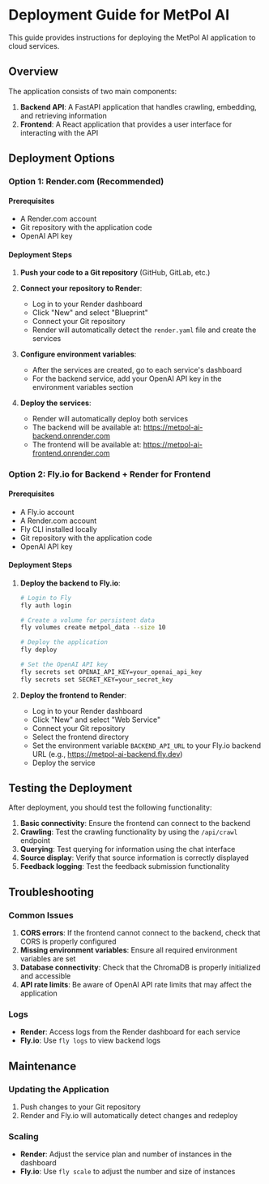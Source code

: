 # Deployment Guide for MetPol AI

This guide provides instructions for deploying the MetPol AI application to cloud services.

## Overview

The application consists of two main components:
1. **Backend API**: A FastAPI application that handles crawling, embedding, and retrieving information
2. **Frontend**: A React application that provides a user interface for interacting with the API

## Deployment Options

### Option 1: Render.com (Recommended)

#### Prerequisites
- A Render.com account
- Git repository with the application code
- OpenAI API key

#### Deployment Steps

1. **Push your code to a Git repository** (GitHub, GitLab, etc.)

2. **Connect your repository to Render**:
   - Log in to your Render dashboard
   - Click "New" and select "Blueprint"
   - Connect your Git repository
   - Render will automatically detect the `render.yaml` file and create the services

3. **Configure environment variables**:
   - After the services are created, go to each service's dashboard
   - For the backend service, add your OpenAI API key in the environment variables section

4. **Deploy the services**:
   - Render will automatically deploy both services
   - The backend will be available at: https://metpol-ai-backend.onrender.com
   - The frontend will be available at: https://metpol-ai-frontend.onrender.com

### Option 2: Fly.io for Backend + Render for Frontend

#### Prerequisites
- A Fly.io account
- A Render.com account
- Fly CLI installed locally
- Git repository with the application code
- OpenAI API key

#### Deployment Steps

1. **Deploy the backend to Fly.io**:
   ```bash
   # Login to Fly
   fly auth login

   # Create a volume for persistent data
   fly volumes create metpol_data --size 10

   # Deploy the application
   fly deploy

   # Set the OpenAI API key
   fly secrets set OPENAI_API_KEY=your_openai_api_key
   fly secrets set SECRET_KEY=your_secret_key
   ```

2. **Deploy the frontend to Render**:
   - Log in to your Render dashboard
   - Click "New" and select "Web Service"
   - Connect your Git repository
   - Select the frontend directory
   - Set the environment variable `BACKEND_API_URL` to your Fly.io backend URL (e.g., https://metpol-ai-backend.fly.dev)
   - Deploy the service

## Testing the Deployment

After deployment, you should test the following functionality:

1. **Basic connectivity**: Ensure the frontend can connect to the backend
2. **Crawling**: Test the crawling functionality by using the `/api/crawl` endpoint
3. **Querying**: Test querying for information using the chat interface
4. **Source display**: Verify that source information is correctly displayed
5. **Feedback logging**: Test the feedback submission functionality

## Troubleshooting

### Common Issues

1. **CORS errors**: If the frontend cannot connect to the backend, check that CORS is properly configured
2. **Missing environment variables**: Ensure all required environment variables are set
3. **Database connectivity**: Check that the ChromaDB is properly initialized and accessible
4. **API rate limits**: Be aware of OpenAI API rate limits that may affect the application

### Logs

- **Render**: Access logs from the Render dashboard for each service
- **Fly.io**: Use `fly logs` to view backend logs

## Maintenance

### Updating the Application

1. Push changes to your Git repository
2. Render and Fly.io will automatically detect changes and redeploy

### Scaling

- **Render**: Adjust the service plan and number of instances in the dashboard
- **Fly.io**: Use `fly scale` to adjust the number and size of instances
